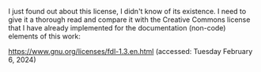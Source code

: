 I just found out about this license, I didn't know of its existence. I need to give it a thorough read and compare it with the Creative Commons license that I have already implemented for the documentation (non-code) elements of this work:

https://www.gnu.org/licenses/fdl-1.3.en.html (accessed: Tuesday February 6, 2024) 

